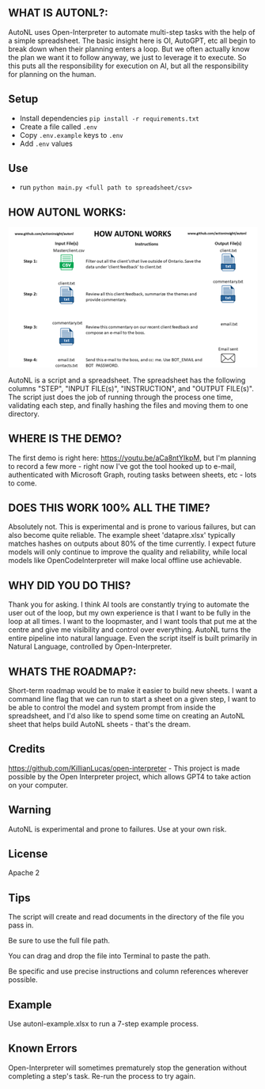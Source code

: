 ## WHAT IS AUTONL?:

AutoNL uses Open-Interpreter to automate multi-step tasks with the help of a simple spreadsheet. The basic insight here is OI, AutoGPT, etc all begin to break down when their planning enters a loop. But we often actually know the plan we want it to follow anyway, we just to leverage it to execute. So this puts all the responsibility for execution on AI, but all the responsibility for planning on the human.

## Setup

- Install dependencies `pip install -r requirements.txt`
- Create a file called `.env`
- Copy `.env.example` keys to `.env`
- Add `.env` values

## Use

- run `python main.py <full path to spreadsheet/csv>`

## HOW AUTONL WORKS:

![AutoNL Example](autonlexample.png)

AutoNL is a script and a spreadsheet. The spreadsheet has the following columns "STEP", "INPUT FILE(s)", "INSTRUCTION", and "OUTPUT FILE(s)". The script just does the job of running through the process one time, validating each step, and finally hashing the files and moving them to one directory.

## WHERE IS THE DEMO?

The first demo is right here: https://youtu.be/aCa8ntYIkpM, but I'm planning to record a few more - right now I've got the tool hooked up to e-mail, authenticated with Microsoft Graph, routing tasks between sheets, etc - lots to come.

## DOES THIS WORK 100% ALL THE TIME?

Absolutely not. This is experimental and is prone to various failures, but can also become quite reliable. The example sheet 'datapre.xlsx' typically matches hashes on outputs about 80% of the time currently. I expect future models will only continue to improve the quality and reliability, while local models like OpenCodeInterpreter will make local offline use achievable.

## WHY DID YOU DO THIS?

Thank you for asking. I think AI tools are constantly trying to automate the user out of the loop, but my own experience is that I want to be fully in the loop at all times. I want to the loopmaster, and I want tools that put me at the centre and give me visibility and control over everything. AutoNL turns the entire pipeline into natural language. Even the script itself is built primarily in Natural Language, controlled by Open-Interpreter.

## WHATS THE ROADMAP?:

Short-term roadmap would be to make it easier to build new sheets. I want a command line flag that we can run to start a sheet on a given step, I want to be able to control the model and system prompt from inside the spreadsheet, and I'd also like to spend some time on creating an AutoNL sheet that helps build AutoNL sheets - that's the dream.

## Credits
https://github.com/KillianLucas/open-interpreter - This project is made possible by the Open Interpreter project, which allows GPT4 to take action on your computer. 

## Warning

AutoNL is experimental and prone to failures. Use at your own risk. 

## License 

Apache 2

## Tips

The script will create and read documents in the directory of the file you pass in.

Be sure to use the full file path.

You can drag and drop the file into Terminal to paste the path.

Be specific and use precise instructions and column references wherever possible. 

## Example 

Use autonl-example.xlsx to run a 7-step example process.

## Known Errors

Open-Interpreter will sometimes prematurely stop the generation without completing a step's task. Re-run the process to try again.
